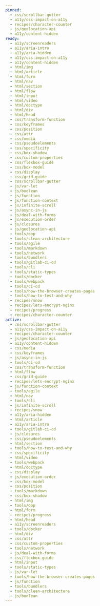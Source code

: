 ```yaml
---
pinned:
  - css/scrollbar-gutter
  - a11y/css-impact-on-a11y
  - recipes/character-counter
  - js/geolocation-api
  - a11y/content-hidden
ready:
  - a11y/screenreaders
  - a11y/aria-intro
  - a11y/aria-hidden
  - a11y/css-impact-on-a11y
  - a11y/content-hidden
  - html/img
  - html/article
  - html/form
  - html/nav
  - html/section
  - html/flow
  - html/input
  - html/video
  - html/doctype
  - html/div
  - html/head
  - css/transform-function
  - css/keyframes
  - css/position
  - css/attr
  - css/media
  - css/pseudoelements
  - css/specificity
  - css/box-shadow
  - css/custom-properties
  - css/flexbox-guide
  - css/box-model
  - css/display
  - css/grid-guide
  - css/scrollbar-gutter
  - js/var-let
  - js/boolean
  - js/function
  - js/function-context
  - js/infinite-scroll
  - js/async-in-js
  - js/deal-with-forms
  - js/execution-order
  - js/closures
  - js/geolocation-api
  - tools/oop
  - tools/clean-architecture
  - tools/agile
  - tools/markdown
  - tools/network
  - tools/bundlers
  - tools/gitlab-ci-cd
  - tools/cli
  - tools/static-types
  - tools/docker
  - tools/webpack
  - tools/ci-cd
  - tools/how-the-browser-creates-pages
  - tools/how-to-test-and-why
  - recipes/snow
  - recipes/lets-encrypt-nginx
  - recipes/progress
  - recipes/character-counter
active:
  - css/scrollbar-gutter
  - a11y/css-impact-on-a11y
  - recipes/character-counter
  - js/geolocation-api
  - a11y/content-hidden
  - css/media
  - css/keyframes
  - js/async-in-js
  - tools/ci-cd
  - css/transform-function
  - html/flow
  - css/grid-guide
  - recipes/lets-encrypt-nginx
  - js/function-context
  - tools/agile
  - html/nav
  - tools/cli
  - js/infinite-scroll
  - recipes/snow
  - a11y/aria-hidden
  - html/article
  - a11y/aria-intro
  - tools/gitlab-ci-cd
  - js/closures
  - css/pseudoelements
  - html/section
  - tools/how-to-test-and-why
  - css/specificity
  - html/video
  - tools/webpack
  - html/doctype
  - css/display
  - js/execution-order
  - css/box-model
  - css/position
  - tools/markdown
  - css/box-shadow
  - html/img
  - tools/oop
  - html/form
  - recipes/progress
  - html/head
  - a11y/screenreaders
  - tools/docker
  - html/div
  - css/attr
  - css/custom-properties
  - tools/network
  - js/deal-with-forms
  - css/flexbox-guide
  - html/input
  - tools/static-types
  - js/var-let
  - tools/how-the-browser-creates-pages
  - js/function
  - tools/bundlers
  - tools/clean-architecture
  - js/boolean
---
```


